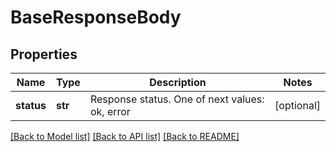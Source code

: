 # BaseResponseBody

## Properties
Name | Type | Description | Notes
------------ | ------------- | ------------- | -------------
**status** | **str** | Response status. One of next values: ok, error | [optional] 

[[Back to Model list]](../README.md#documentation-for-models) [[Back to API list]](../README.md#documentation-for-api-endpoints) [[Back to README]](../README.md)

